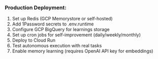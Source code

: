 ### **Production Deployment:**

1. Set up Redis (GCP Memorystore or self-hosted)
2. Add 1Password secrets to .env.runtime
3. Configure GCP BigQuery for learnings storage
4. Set up cron jobs for self-improvement (daily/weekly/monthly)
5. Deploy to Cloud Run
6. Test autonomous execution with real tasks
7. Enable memory learning (requires OpenAI API key for embeddings)
